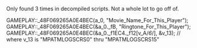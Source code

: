 Only found 3 times in decompiled scripts. Not a whole lot to go off of.

GAMEPLAY::_48F069265A0E4BEC(a_0, "Movie_Name_For_This_Player");
GAMEPLAY::_48F069265A0E4BEC(&a_0._fB, "Ringtone_For_This_Player");
GAMEPLAY::_48F069265A0E4BEC(&a_0._f1EC4._f12[v_A/*6*/], &v_13); // where v_13 is "MPATMLOGSCRS0" thru "MPATMLOGSCRS15"